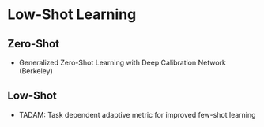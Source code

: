 # Low-Shot Learning

## Zero-Shot
- Generalized Zero-Shot Learning with Deep Calibration Network (Berkeley)

## Low-Shot
- TADAM: Task dependent adaptive metric for improved few-shot learning
